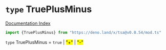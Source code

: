 # `type` TruePlusMinus

[Documentation Index](../README.md)

```ts
import {TruePlusMinus} from "https://deno.land/x/tsa@v0.0.54/mod.ts"
```

`type` TruePlusMinus = `true` | <mark>"+"</mark> | <mark>"-"</mark>